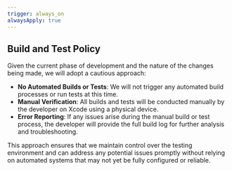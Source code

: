 ```yaml
---
trigger: always_on
alwaysApply: true
---
```

## Build and Test Policy

Given the current phase of development and the nature of the changes being made, we will adopt a cautious approach:

- **No Automated Builds or Tests**: We will not trigger any automated build processes or run tests at this time.
- **Manual Verification**: All builds and tests will be conducted manually by the developer on Xcode using a physical device.
- **Error Reporting**: If any issues arise during the manual build or test process, the developer will provide the full build log for further analysis and troubleshooting.

This approach ensures that we maintain control over the testing environment and can address any potential issues promptly without relying on automated systems that may not yet be fully configured or reliable.
